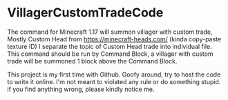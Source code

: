 # VillagerCustomTradeCode
The command for Minecraft 1.17 will summon villager with custom trade, Mostly Custom Head from https://minecraft-heads.com/ (kinda copy-paste texture ID)
I separate the topic of Custom Head trade into individual file.
This command should be run by Command Block, a villager with custom trade will be summoned 1 block above the Command Block.

This project is my first time with Github. Goofy around, try to host the code to write it online.
I'm not meant to violated any rule or do something stupid. if you find anything wrong, please kindly notice me.
